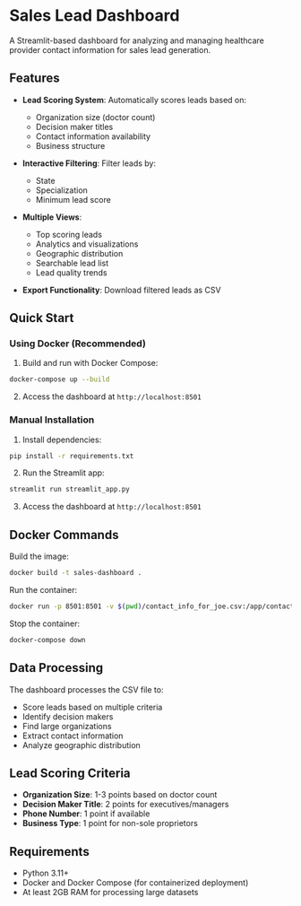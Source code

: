 # Sales Lead Dashboard

A Streamlit-based dashboard for analyzing and managing healthcare provider contact information for sales lead generation.

## Features

- **Lead Scoring System**: Automatically scores leads based on:
  - Organization size (doctor count)
  - Decision maker titles
  - Contact information availability
  - Business structure

- **Interactive Filtering**: Filter leads by:
  - State
  - Specialization
  - Minimum lead score

- **Multiple Views**:
  - Top scoring leads
  - Analytics and visualizations
  - Geographic distribution
  - Searchable lead list
  - Lead quality trends

- **Export Functionality**: Download filtered leads as CSV

## Quick Start

### Using Docker (Recommended)

1. Build and run with Docker Compose:
```bash
docker-compose up --build
```

2. Access the dashboard at `http://localhost:8501`

### Manual Installation

1. Install dependencies:
```bash
pip install -r requirements.txt
```

2. Run the Streamlit app:
```bash
streamlit run streamlit_app.py
```

3. Access the dashboard at `http://localhost:8501`

## Docker Commands

Build the image:
```bash
docker build -t sales-dashboard .
```

Run the container:
```bash
docker run -p 8501:8501 -v $(pwd)/contact_info_for_joe.csv:/app/contact_info_for_joe.csv sales-dashboard
```

Stop the container:
```bash
docker-compose down
```

## Data Processing

The dashboard processes the CSV file to:
- Score leads based on multiple criteria
- Identify decision makers
- Find large organizations
- Extract contact information
- Analyze geographic distribution

## Lead Scoring Criteria

- **Organization Size**: 1-3 points based on doctor count
- **Decision Maker Title**: 2 points for executives/managers
- **Phone Number**: 1 point if available
- **Business Type**: 1 point for non-sole proprietors

## Requirements

- Python 3.11+
- Docker and Docker Compose (for containerized deployment)
- At least 2GB RAM for processing large datasets